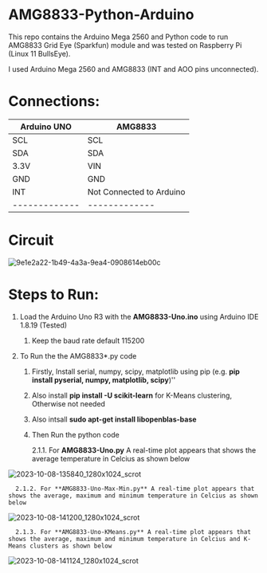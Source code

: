 # AMG8833-Python-Arduino
This repo contains the Arduino Mega 2560 and Python code to run AMG8833 Grid Eye (Sparkfun) module and was tested on Raspberry Pi (Linux 11 BullsEye).

I used Arduino Mega 2560 and AMG8833 (INT and AOO pins unconnected).

# Connections:

| Arduino UNO  | AMG8833 |
| ------------- | ------------- |
| SCL  | SCL  |
| SDA  | SDA  |
| 3.3V  | VIN  |
| GND  | GND  |
|  INT |  Not Connected to Arduino  |
| ------------- | ------------- |

# Circuit

![9e1e2a22-1b49-4a3a-9ea4-0908614eb00c](https://github.com/ParthaPRay/AMG8833-Python/assets/1689639/23b41cdb-b446-42fd-96dd-32efbd7e6ec3)



# Steps to Run:
1. Load the Arduino Uno R3 with the **AMG8833-Uno.ino** using Arduino IDE 1.8.19 (Tested)
   1. Keep the baud rate default 115200
 
2. To Run the the AMG8833*.py code
   1. Firstly, Install serial, numpy, scipy, matplotlib using pip (e.g. **pip install pyserial, numpy, matplotlib, scipy**)''
   2. Also install **pip install -U scikit-learn** for K-Means clustering, Otherwise not needed
   3. Also intsall **sudo apt-get install libopenblas-base**
   4. Then Run the python code

      
      2.1.1. For **AMG8833-Uno.py** A real-time plot appears that shows the average temperature in Celcius as shown below

![2023-10-08-135840_1280x1024_scrot](https://github.com/ParthaPRay/AMG8833-Python/assets/1689639/b8c2d3e3-0b3c-49d0-a60f-e754b5a21ead)


      2.1.2. For **AMG8833-Uno-Max-Min.py** A real-time plot appears that shows the average, maximum and minimum temperature in Celcius as shown below

![2023-10-08-141200_1280x1024_scrot](https://github.com/ParthaPRay/AMG8833-Python/assets/1689639/44d1ca93-bea6-45e6-8148-05989467cf01)



      2.1.3. For **AMG8833-Uno-KMeans.py** A real-time plot appears that shows the average, maximum and minimum temperature in Celcius and K-Means clusters as shown below

![2023-10-08-141124_1280x1024_scrot](https://github.com/ParthaPRay/AMG8833-Python/assets/1689639/7170def0-8474-4d7d-b186-a0b6051d8314)






